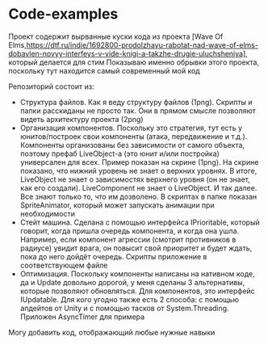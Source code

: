 # Code-examples

Проект содержит вырванные куски кода из проекта [Wave Of Elms,https://dtf.ru/indie/1692800-prodolzhayu-rabotat-nad-wave-of-elms-dobavlen-novyy-interfeys-v-vide-knigi-a-takzhe-drugie-uluchsheniya], который делается для стим
Показываю именно обрывки этого проекта, поскольку тут находится самый современный мой код

Репозиторий состоит из:
- Структура файлов. Как я веду структуру файлов (1png). Скрипты и папки расскиданы не просто так. Они в прямом смысле позволяют видеть архитектуру проекта (2png)
- Организация компонентов. Поскольку это стратегия, тут есть у юнитов/построек свои компоненты (атака, передвижение и т.д.). Компоненты организованы без зависимости от самого объекта, поэтому префаб LiveObject-а (это юнит и/или постройка) универсален для всех. Пример показан на скрине (1png). На скрине показано, что нижний уровень не знает о верхних уровнях. В итоге, LiveObject не знает о зависимостях верхнего уровня (он не знает, как его создали). LiveComponent не знает о LiveObject. И так далее. Все знают только то, что им дозволено. В скриптах в папке показан SpriteAnimator, который может запускать анимации при необходимости
- Стейт машина. Сделана с помощью интерфейса IPrioritable, который говорит, когда пришла очередь компонента, и когда она ушла. Например, если компонент агрессии (смотрит противников в радиусе) увидит врага, он повысит свой приоритет и будет ждать, пока до него дойдёт очередь. Скрипты приложение в соответствующем файле
- Оптимизация. Поскольку компоненты написаны на нативном коде, да и Update довольно дорогой, у меня сделаны 3 альтернативы, которые позволяют обновляться. Для компонентов, это интерфейс IUpdatable. Для кого угодно также есть 2 способа: с помощью апдейтов от Unity и с помощью тасков от System.Threading. Приложен AsyncTimer для примера

Могу добавить код, отображающий любые нужные навыки